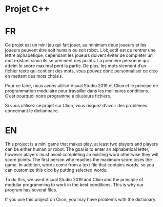 # Projet C++
# FR

Ce projet est un mini jeu qui fait jouer, au minimum deux joueurs et les joueurs peuvent être soit humain ou soit robot. 
L’objectif est de rentrer une lettre alphabétique, cependant les joueurs doivent éviter de compléter un mot existant sinon ils se prennent des points. 
La première personne qui atteint le score maximal perd la partie. 
De plus, les mots viennent d’un fichier texte qui contient des mots, vous pouvez donc personnaliser ce dico en mettant des mots choisis.

Pour ce faire, nous avons utilisé Visual Studio 2019 et Clion et le principe de programmation modulaire pour travailler dans les meilleures conditions. 
C’est pourquoi notre programme a plusieurs fichiers. 

Si vous utilisez ce projet sur Clion, vous risquez d'avoir des problèmes concernant le dictionnaire.

# EN

This project is a mini game that makes play, at least two players and players can be either human or robot. The goal is to enter an alphabetical letter, however players must avoid completing an existing word otherwise they will score points. The first person who reaches the maximum score loses the game. 
In addition, words come from a text file that contains words, so you can customize this dico by putting selected words.

To do this, we used Visual Studio 2019 and Clion and the principle of modular programming to work in the best conditions. 
This is why our program has several files.

If you use this project on Clion, you may have problems with the dictionary.


